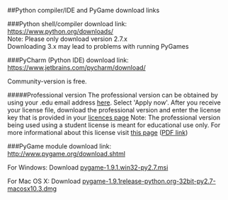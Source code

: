 ##Python compiler/IDE and PyGame download links

###Python shell/compiler download link:
https://www.python.org/downloads/   
Note: Please only download version 2.7.x   
      Downloading 3.x may lead to problems with running PyGames

###PyCharm (Python IDE) download link:
https://www.jetbrains.com/pycharm/download/

Community-version is free. 

#####Professional version
The professional version can be obtained by using your .edu email address [here](https://www.jetbrains.com/student/). Select 'Apply now'. After you receive your license file, download the professional version and enter the license key that is provided in your [licences page](https://account.jetbrains.com/licenses)
Note: The professional version being used using a student license is meant for educational use only. For more informational about this license visit [this page](https://www.jetbrains.com/student/license_educational.html) ([PDF link](https://www.jetbrains.com/student/license_educational.pdf))

###PyGame module download link:
http://www.pygame.org/download.shtml

For Windows: Download [pygame-1.9.1.win32-py2.7.msi](http://pygame.org/ftp/pygame-1.9.1.win32-py2.7.msi)

For Mac OS X: Download [pygame-1.9.1release-python.org-32bit-py2.7-macosx10.3.dmg](http://pygame.org/ftp/pygame-1.9.1release-python.org-32bit-py2.7-macosx10.3.dmg) 


